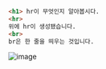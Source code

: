 ```html
<h1> hr이 무엇인지 알아봅시다.
<hr>
위에 hr이 생성됐습니다.
<br>
br은 한 줄을 띄우는 것입니다.
```

![image](https://github.com/B-O-P/secondbrain/assets/117426928/8ecc3519-0417-45cd-a55a-0e42c611ed54)